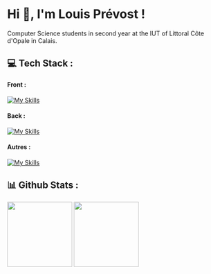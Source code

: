 # Hi 👋, I'm Louis Prévost !  

Computer Science students in second year at the IUT of Littoral Côte d'Opale in Calais.

## 💻 Tech Stack :

  #### Front :
  [![My Skills](https://skillicons.dev/icons?i=html,css,js,jquery,flutter,vuejs)](https://skillicons.dev)
  
  #### Back :
  [![My Skills](https://skillicons.dev/icons?i=c,cpp,cmake,python,qt,java,maven,php,postgres,nodejs)](https://skillicons.dev)
  
  #### Autres :
  [![My Skills](https://skillicons.dev/icons?i=linux,windows,git,bash,docker,arduino)](https://skillicons.dev)

## 📊 Github Stats :
<div align="left">
  <img src="https://github-readme-stats.vercel.app/api/top-langs/?username=louisprvst&hide_border=true&layout=compact&theme=cobalt2" align="center" height="150px"/>
  <img src="https://github-readme-stats.vercel.app/api?username=louisprvst&hide=issues&theme=cobalt2&hide_border=true" align ="center" height="150px"/>
</div>
